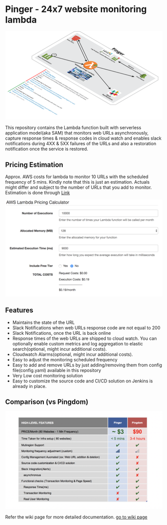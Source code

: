# Pinger - 24x7 website monitoring lambda

![Architecture](Images/24x7-website-monitoring-lambda.png/?raw=true "Architecture Logo")

This repository contains the Lambda function built with serverless application model(aka SAM) that monitors web URLs asynchronously, capture response times & response codes in cloud watch and enables slack notifications during 4XX & 5XX failures of the URLs and also a restoration notification once the service is restored.

## Pricing Estimation

Approx. AWS costs for lambda to monitor 10 URLs with the scheduled frequency of 5 mins. Kindly note that this is just an estimation. Actuals might differ and subject to the number of URLs that you add to monitor. Estimation is done through [Link](https://s3.amazonaws.com/lambda-tools/pricing-calculator.html)

![Pricing](Images/pricing.png/?raw=true "Pricing Info")

## Features

* Maintains the state of the URL
* Slack Notifications when web URLs response code are not equal to 200
* Slack Notifications, once the URL is back online
* Response times of the web URLs are shipped to cloud watch. You can optionally enable custom metrics and log aggregation to elastic search(optional, might incur additional costs).
* Cloudwatch Alarms(optional, might incur additional costs).
* Easy to adjust the monitoring scheduled frequency
* Easy to add and remove URLs by just adding/removing them from config file(config.yaml) available in this repository
* Very Low cost monitoring solution
* Easy to customize the source code and CI/CD solution on Jenkins is already in place.

## Comparison (vs Pingdom)

![Comparison](Images/comparison.png/?raw=true "Comparison")

Refer the wiki page for more detailed documentation. [go to wiki page](https://github.com/Servana/24x7-webapps-monitoring-lambda/wiki)

